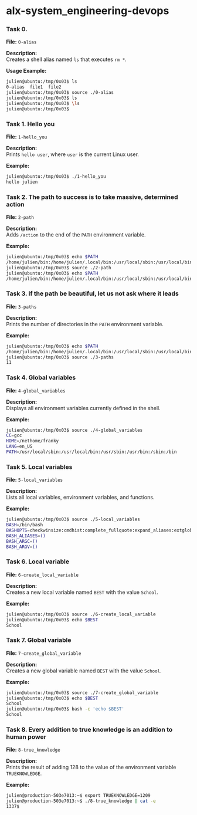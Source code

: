 # alx-system_engineering-devops

### Task 0. <o>

**File:** `0-alias`

**Description:**  
Creates a shell alias named `ls` that executes `rm *`.

**Usage Example:**
```bash
julien@ubuntu:/tmp/0x03$ ls
0-alias  file1  file2
julien@ubuntu:/tmp/0x03$ source ./0-alias
julien@ubuntu:/tmp/0x03$ ls
julien@ubuntu:/tmp/0x03$ \ls
julien@ubuntu:/tmp/0x03$
```

### Task 1. Hello you

**File:** `1-hello_you`

**Description:**  
Prints `hello user`, where `user` is the current Linux user.

**Example:**
```bash
julien@ubuntu:/tmp/0x03$ ./1-hello_you
hello julien
```

### Task 2. The path to success is to take massive, determined action

**File:** `2-path`

**Description:**  
Adds `/action` to the end of the `PATH` environment variable.

**Example:**
```bash
julien@ubuntu:/tmp/0x03$ echo $PATH
/home/julien/bin:/home/julien/.local/bin:/usr/local/sbin:/usr/local/bin:/usr/sbin:/usr/bin:/sbin:/bin:/usr/games:/usr/local/games:/snap/bin
julien@ubuntu:/tmp/0x03$ source ./2-path
julien@ubuntu:/tmp/0x03$ echo $PATH
/home/julien/bin:/home/julien/.local/bin:/usr/local/sbin:/usr/local/bin:/usr/sbin:/usr/bin:/sbin:/bin:/usr/games:/usr/local/games:/snap/bin:/action
```

### Task 3. If the path be beautiful, let us not ask where it leads

**File:** `3-paths`

**Description:**  
Prints the number of directories in the `PATH` environment variable.

**Example:**
```bash
julien@ubuntu:/tmp/0x03$ echo $PATH
/home/julien/bin:/home/julien/.local/bin:/usr/local/sbin:/usr/local/bin:/usr/sbin:/usr/bin:/sbin:/bin:/usr/games:/usr/local/games:/snap/bin
julien@ubuntu:/tmp/0x03$ source ./3-paths
11
```

### Task 4. Global variables

**File:** `4-global_variables`

**Description:**  
Displays all environment variables currently defined in the shell.

**Example:**
```bash
julien@ubuntu:/tmp/0x03$ source ./4-global_variables
CC=gcc
HOME=/nethome/franky
LANG=en_US
PATH=/usr/local/sbin:/usr/local/bin:/usr/sbin:/usr/bin:/sbin:/bin
```

### Task 5. Local variables

**File:** `5-local_variables`

**Description:**  
Lists all local variables, environment variables, and functions.

**Example:**
```bash
julien@ubuntu:/tmp/0x03$ source ./5-local_variables
BASH=/bin/bash
BASHOPTS=checkwinsize:cmdhist:complete_fullquote:expand_aliases:extglob:extquote:force_fignore:histappend:interactive_comments:progcomp:promptvars:sourcepath
BASH_ALIASES=()
BASH_ARGC=()
BASH_ARGV=()
```

### Task 6. Local variable

**File:** `6-create_local_variable`

**Description:**  
Creates a new local variable named `BEST` with the value `School`.

**Example:**
```bash
julien@ubuntu:/tmp/0x03$ source ./6-create_local_variable
julien@ubuntu:/tmp/0x03$ echo $BEST
School
```

### Task 7. Global variable

**File:** `7-create_global_variable`

**Description:**  
Creates a new global variable named `BEST` with the value `School`.

**Example:**
```bash
julien@ubuntu:/tmp/0x03$ source ./7-create_global_variable
julien@ubuntu:/tmp/0x03$ echo $BEST
School
julien@ubuntu:/tmp/0x03$ bash -c 'echo $BEST'
School
```

### Task 8. Every addition to true knowledge is an addition to human power

**File:** `8-true_knowledge`

**Description:**  
Prints the result of adding 128 to the value of the environment variable `TRUEKNOWLEDGE`.

**Example:**
```bash
julien@production-503e7013:~$ export TRUEKNOWLEDGE=1209
julien@production-503e7013:~$ ./8-true_knowledge | cat -e
1337$




